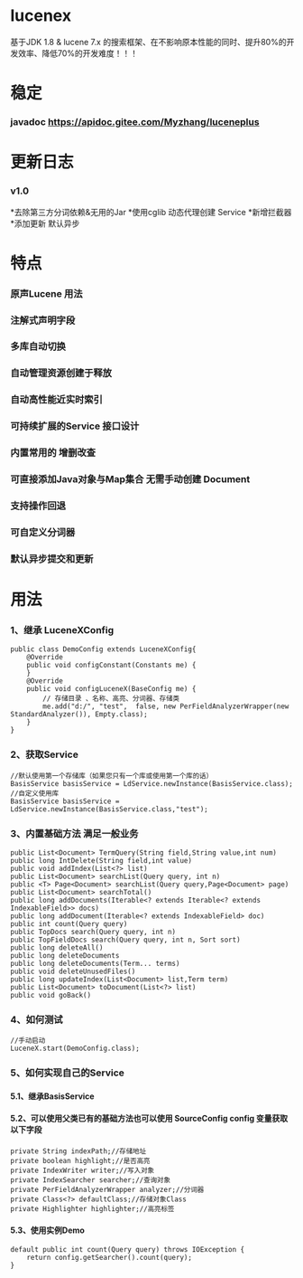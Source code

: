 # lucenex
基于JDK 1.8 & lucene 7.x 的搜索框架、在不影响原本性能的同时、提升80%的开发效率、降低70%的开发难度！！！
# 稳定
### javadoc https://apidoc.gitee.com/Myzhang/luceneplus
# 更新日志
### v1.0
*去除第三方分词依赖&无用的Jar
*使用cglib 动态代理创建 Service
*新增拦截器
*添加更新 默认异步

# 特点
### 原声Lucene 用法
### 注解式声明字段
### 多库自动切换
### 自动管理资源创建于释放
### 自动高性能近实时索引
### 可持续扩展的Service 接口设计
### 内置常用的 增删改查
### 可直接添加Java对象与Map集合 无需手动创建 Document
### 支持操作回退
### 可自定义分词器
### 默认异步提交和更新

# 用法
### 1、继承 LuceneXConfig
```
public class DemoConfig extends LuceneXConfig{
	@Override
	public void configConstant(Constants me) {
	}
	@Override
	public void configLuceneX(BaseConfig me) {
		// 存储目录 、名称、高亮、分词器、存储类
		me.add("d:/", "test",  false, new PerFieldAnalyzerWrapper(new StandardAnalyzer()), Empty.class);
	}
}
```
### 2、获取Service
```
//默认使用第一个存储库（如果您只有一个库或使用第一个库的话）
BasisService basisService = LdService.newInstance(BasisService.class);
//自定义使用库
BasisService basisService = LdService.newInstance(BasisService.class,"test");
```
### 3、内置基础方法 满足一般业务
```
public List<Document> TermQuery(String field,String value,int num)
public long IntDelete(String field,int value)
public void addIndex(List<?> list)
public List<Document> searchList(Query query, int n)
public <T> Page<Document> searchList(Query query,Page<Document> page)
public List<Document> searchTotal()
public long addDocuments(Iterable<? extends Iterable<? extends IndexableField>> docs)
public long addDocument(Iterable<? extends IndexableField> doc)
public int count(Query query)
public TopDocs search(Query query, int n)
public TopFieldDocs search(Query query, int n, Sort sort)
public long deleteAll()
public long deleteDocuments
public long deleteDocuments(Term... terms)
public void deleteUnusedFiles()
public long updateIndex(List<Document> list,Term term)
public List<Document> toDocument(List<?> list)
public void goBack()
```
### 4、如何测试
```
//手动启动
LuceneX.start(DemoConfig.class);
```
### 5、如何实现自己的Service
#### 5.1、继承BasisService
#### 5.2、可以使用父类已有的基础方法也可以使用 SourceConfig config 变量获取以下字段
```
private String indexPath;//存储地址
private boolean highlight;//是否高亮
private IndexWriter writer;//写入对象
private IndexSearcher searcher;//查询对象
private PerFieldAnalyzerWrapper analyzer;//分词器
private Class<?> defaultClass;//存储对象Class
private Highlighter highlighter;//高亮标签
```
#### 5.3、使用实例Demo
```
default public int count(Query query) throws IOException {
	return config.getSearcher().count(query);
}
```
